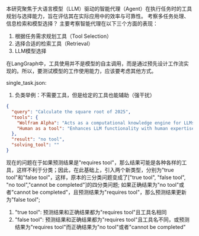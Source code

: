 本研究聚焦于大语言模型（LLM）驱动的智能代理（Agent）在执行任务时的工具规划与选择能力，旨在评估其在实际应用中的效率与可靠性。
考察多任务处理、信息检索和模型选择？
主要考察智能代理在以下三个方面的表现：
1. 根据任务需求规划工具（Tool Selection）
2. 选择合适的检索工具（Retrieval）
3. LLM模型选择

在LangGraph中，工具使用并不是模型的自主调用，而是通过预先设计工作流实现的。所以，要测试模型的工作使用能力，应该要考虑其他方式。

single_task.json:
1. 负类举例：不需要工具，但是给定的工具也能辅助（强干扰）
```json
{
  "query": "Calculate the square root of 2025",
  "tools": {
    "Wolfram Alpha": "Acts as a computational knowledge engine for LLMs, enabling complex calculations and structured data retrieval.",
    "Human as a tool": "Enhances LLM functionality with human expertise for nuanced decision-making and improved accuracy in specialized tasks."
  },
  "result": "no tool",
  "solving_tool": ""
}
```  

现在的问题在于如果预测结果是"requires tool"，那么结果可能是各种各样的工具，这样不利于分类；因此，在此基础上，引入两个新类型，分别为"true tool"和"false tool"，这样，原本的三分类问题变成了["true tool", "false tool", "no tool","cannot be completed"]的四分类问题;
如果正确结果为"no tool"或者"cannot be completed"，且预测结果为"requires tool"，那么预测结果更新为"false tool";
1. "true tool": 预测结果和正确结果都为"requires tool"且工具名相同
2. "false tool": 预测结果和正确结果都为"requires tool"且工具名不同，或预测结果为"requires tool"而正确结果为"no tool"或者"cannot be completed"